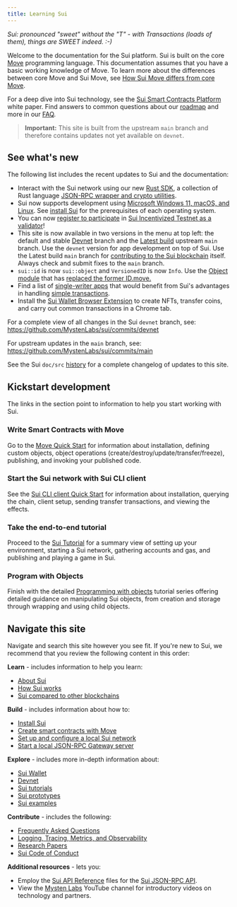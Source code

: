 ```yaml
---
title: Learning Sui
---
```


*Sui: pronounced "sweet" without the "T" - with Transactions (loads of them), things are SWEET indeed. :-)*

Welcome to the documentation for the Sui platform. Sui is built on the core [Move](https://github.com/MystenLabs/awesome-move) programming language. This documentation assumes that you have a basic working knowledge of Move. To learn more about the differences between core Move and Sui Move, see [How Sui Move differs from core Move](../learn/sui-move-diffs.md).

For a deep dive into Sui technology, see the [Sui Smart Contracts Platform](https://github.com/MystenLabs/sui/blob/main/doc/paper/sui.pdf) white paper. Find answers to common questions about our [roadmap](https://github.com/MystenLabs/sui/blob/main/ROADMAP.md) and more in our [FAQ](../contribute/faq.md).

> **Important:** This site is built from the upstream `main` branch and therefore contains updates not yet available on `devnet`.

## See what's new

The following list includes the recent updates to Sui and the documentation:

* Interact with the Sui network using our new [Rust SDK](../build/rust-sdk.md), a collection of Rust language [JSON-RPC wrapper and crypto utilities](https://github.com/MystenLabs/sui/tree/main/crates/sui-sdk).
* Sui now supports development using [Microsoft Windows 11, macOS, and Linux](../build/install.md#supported-oses). See [install Sui](../build/install.md#prerequisites) for the prerequisites of each operating system.
* You can now [register to participate](https://airtable.com/shr3phh3FCZYhZUDF) in [Sui Incentivized Testnet as a validator](https://sui.io/resources-sui/validator-registration-open/)!
* This site is now available in two versions in the menu at top left: the default and stable [Devnet](https://docs.sui.io/devnet/learn) branch and the [Latest build](https://docs.sui.io/learn) upstream `main` branch. Use the `devnet` version for app development on top of Sui. Use the Latest build `main` branch for  [contributing to the Sui blockchain](../contribute/index.md) itself. Always check and submit fixes to the `main` branch.
* `sui::id` is now `sui::object` and `VersionedID` is now `Info`. Use the [Object module](https://github.com/MystenLabs/sui/blob/main/crates/sui-framework/sources/object.move) that has [replaced the former ID.move.](https://github.com/MystenLabs/sui/pull/3241)
* Find a list of [single-writer apps](../learn/single-writer-apps.md) that would benefit from Sui's advantages in handling [simple transactions](../learn/how-sui-works.md#simple-transactions).
* Install the [Sui Wallet Browser Extension](../explore/wallet-browser.md) to create NFTs, transfer coins, and carry out common transactions in a Chrome tab.

For a complete view of all changes in the Sui `devnet` branch, see:
https://github.com/MystenLabs/sui/commits/devnet

For upstream updates in the `main` branch, see:
https://github.com/MystenLabs/sui/commits/main

See the Sui `doc/src` [history](https://github.com/MystenLabs/sui/commits/main/doc/src) for a complete changelog of updates to this site. 

## Kickstart development
The links in the section point to information to help you start working with Sui. 

### Write Smart Contracts with Move
Go to the [Move Quick Start](../build/move/index.md) for information about installation, defining custom objects, object operations (create/destroy/update/transfer/freeze), publishing, and invoking your published code.

### Start the Sui network with Sui CLI client
See the [Sui CLI client Quick Start](../build/cli-client.md) for information about installation, querying the chain, client setup, sending transfer transactions, and viewing the effects.

### Take the end-to-end tutorial
Proceed to the [Sui Tutorial](../explore/tutorials.md) for a summary view of setting up your environment, starting a Sui network, gathering accounts and gas, and publishing and playing a game in Sui.

### Program with Objects
Finish with the detailed [Programming with objects](../build/programming-with-objects/index.md) tutorial series offering detailed guidance on manipulating Sui objects, from creation and storage through wrapping and using child objects.

## Navigate this site
Navigate and search this site however you see fit. If you're new to Sui, we recommend that you review the following content in this order:

**Learn** - includes information to help you learn:
* [About Sui](../learn/about-sui.md)
* [How Sui works](../learn/how-sui-works.md)
* [Sui compared to other blockchains](../learn/sui-compared.md)

**Build** - includes information about how to:
* [Install Sui](../build/install.md)
* [Create smart contracts with Move](../build/move/index.md)
* [Set up and configure a local Sui network](../build/cli-client.md)
* [Start a local JSON-RPC Gateway server](../build/json-rpc.md#start-local-rpc-server)

**Explore** - includes more in-depth information about:
* [Sui Wallet](../explore/wallet-browser.md)
* [Devnet](../explore/devnet.md)
* [Sui tutorials](../explore/tutorials.md)
* [Sui prototypes](../explore/prototypes.md)
* [Sui examples](../explore/examples.md)  

**Contribute** - includes the following:
* [Frequently Asked Questions](../contribute/faq.md)
* [Logging, Tracing, Metrics, and Observability](../contribute/observability.md)
* [Research Papers](../contribute/research-papers.md)
* [Sui Code of Conduct](../contribute/code-of-conduct.md)
   
**Additional resources** - lets you:
* Employ the [Sui API Reference](https://docs.sui.io/sui-jsonrpc) files for the [Sui JSON-RPC API](../build/json-rpc.md).
* View the [Mysten Labs](https://www.youtube.com/channel/UCI7pCUVxSLcndVhPpZOwZgg) YouTube channel for introductory videos on technology and partners.
